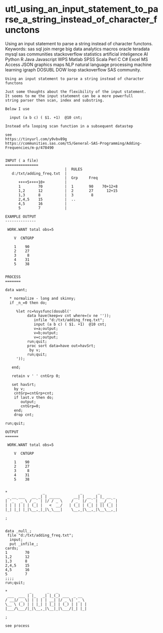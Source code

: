 # utl_using_an_input_statement_to_parse_a_string_instead_of_character_functons
Using an input statement to parse a string instead of character functons. Keywords: sas sql join merge big data analytics macros oracle teradata mysql sas communities stackoverflow statistics artificial inteligence AI Python R Java Javascript WPS Matlab SPSS Scala Perl C C# Excel MS Access JSON graphics maps NLP natural language processing machine learning igraph DOSUBL DOW loop stackoverflow SAS community.


    Using an input statement to parse a string instead of character functons

    Just some thoughts about the flexibility of the input statement.
    It seems to me the input statement can be a more powerfull
    string parser then scan, index and substring.

    Below I use

      input (a b c) ( $1. +1)  @10 cnt;

    Instead ofa looping scan function in a subsequent datastep

    see
    https://tinyurl.com/y9vbv89g
    https://communities.sas.com/t5/General-SAS-Programming/Adding-Frequencies/m-p/478490


    INPUT ( a file)
    ===============
                               |  RULES
       d:/txt/adding_freq.txt  |
                               |  Grp     Freq
          ++++5++++10+         |
          1        70          |  1       90    70+12+8
          1,2      12          |  2       27      12+15
          1,3      8           |  3        8
          2,4,5    15          |  ..
          4,5      16          |
          5        7           |

    EXAMPLE OUTPUT
    --------------

     WORK.WANT total obs=5

        V  CNTGRP

        1    90
        2    27
        3     8
        4    31
        5    38


    PROCESS
    =======

    data want;

      * normalize - long and skinny;
      if _n_=0 then do;

         %let rc=%sysfunc(dosubl('
              data have(keep=v cnt where=(v ne ''));
                 infile "d:/txt/adding_freq.txt";
                 input (a b c) ( $1. +1)  @10 cnt;
                 v=a;output;
                 v=b;output;
                 v=c;output;
              run;quit;
              proc sort data=have out=havSrt;
               by v;
              run;quit;
         '));

       end;

       retain v ' ' cntGrp 0;

       set havSrt;
        by v;
        cntGrp=cntGrp+cnt;
        if last.v then do;
           output;
           cntGrp=0;
        end;
        drop cnt;

    run;quit;

    OUTPUT
    ======

     WORK.WANT total obs=5

        V  CNTGRP

        1    90
        2    27
        3     8
        4    31
        5    38


    *                _                _       _
     _ __ ___   __ _| | _____      __| | __ _| |_ __ _
    | '_ ` _ \ / _` | |/ / _ \    / _` |/ _` | __/ _` |
    | | | | | | (_| |   <  __/   | (_| | (_| | || (_| |
    |_| |_| |_|\__,_|_|\_\___|    \__,_|\__,_|\__\__,_|

    ;


    data _null_;
     file "d:/txt/adding_freq.txt";
      input;
      put _infile_;
    cards;
    1        70
    1,2      12
    1,3      8
    2,4,5    15
    4,5      16
    5        7
    ;;;;
    run;quit;

    *          _       _   _
     ___  ___ | |_   _| |_(_) ___  _ __
    / __|/ _ \| | | | | __| |/ _ \| '_ \
    \__ \ (_) | | |_| | |_| | (_) | | | |
    |___/\___/|_|\__,_|\__|_|\___/|_| |_|

    ;

    see process


